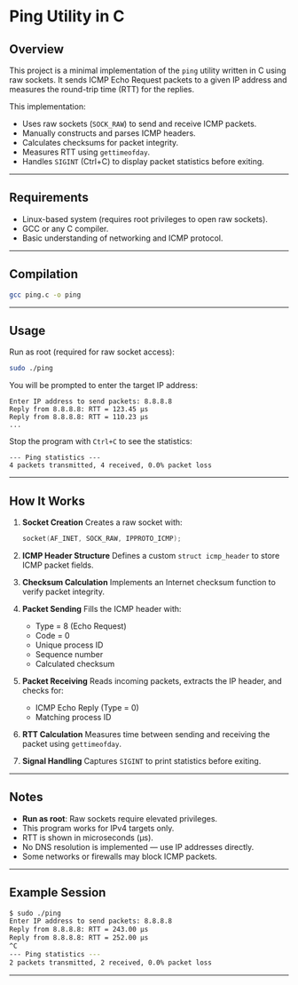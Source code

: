 # Ping Utility in C

## Overview

This project is a minimal implementation of the `ping` utility written in C using raw sockets.
It sends ICMP Echo Request packets to a given IP address and measures the round-trip time (RTT) for the replies.

This implementation:

* Uses raw sockets (`SOCK_RAW`) to send and receive ICMP packets.
* Manually constructs and parses ICMP headers.
* Calculates checksums for packet integrity.
* Measures RTT using `gettimeofday`.
* Handles `SIGINT` (Ctrl+C) to display packet statistics before exiting.

---

## Requirements

* Linux-based system (requires root privileges to open raw sockets).
* GCC or any C compiler.
* Basic understanding of networking and ICMP protocol.

---

## Compilation

```bash
gcc ping.c -o ping
```

---

## Usage

Run as root (required for raw socket access):

```bash
sudo ./ping
```

You will be prompted to enter the target IP address:

```
Enter IP address to send packets: 8.8.8.8
Reply from 8.8.8.8: RTT = 123.45 µs
Reply from 8.8.8.8: RTT = 110.23 µs
...
```

Stop the program with `Ctrl+C` to see the statistics:

```
--- Ping statistics ---
4 packets transmitted, 4 received, 0.0% packet loss
```

---

## How It Works

1. **Socket Creation**
   Creates a raw socket with:

   ```c
   socket(AF_INET, SOCK_RAW, IPPROTO_ICMP);
   ```

2. **ICMP Header Structure**
   Defines a custom `struct icmp_header` to store ICMP packet fields.

3. **Checksum Calculation**
   Implements an Internet checksum function to verify packet integrity.

4. **Packet Sending**
   Fills the ICMP header with:

   * Type = 8 (Echo Request)
   * Code = 0
   * Unique process ID
   * Sequence number
   * Calculated checksum

5. **Packet Receiving**
   Reads incoming packets, extracts the IP header, and checks for:

   * ICMP Echo Reply (Type = 0)
   * Matching process ID

6. **RTT Calculation**
   Measures time between sending and receiving the packet using `gettimeofday`.

7. **Signal Handling**
   Captures `SIGINT` to print statistics before exiting.

---

## Notes

* **Run as root**: Raw sockets require elevated privileges.
* This program works for IPv4 targets only.
* RTT is shown in microseconds (µs).
* No DNS resolution is implemented — use IP addresses directly.
* Some networks or firewalls may block ICMP packets.

---

## Example Session

```bash
$ sudo ./ping
Enter IP address to send packets: 8.8.8.8
Reply from 8.8.8.8: RTT = 243.00 µs
Reply from 8.8.8.8: RTT = 252.00 µs
^C
--- Ping statistics ---
2 packets transmitted, 2 received, 0.0% packet loss
```

---
